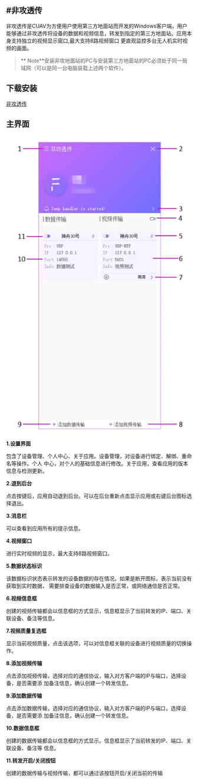 #非攻透传
--------
非攻透传是CUAV为方便用户使用第三方地面站而开发的Windows客户端，用户能够通过非攻透传将设备的数据和视频信息，转发到指定的第三方地面站。应用本身支持独立的视频显示窗口,最大支持8路视频窗口 更直观监控多台无人机实时视频的画面。

>** Note**安装非攻地面站的PC与安装第三方地面站的PC必须处于同一局域网（可以是同一台电脑装载上述两个软件）。

## 下载安装

[非攻透传](http://fw.cuav.net/apk/FeiGongTransmission.exe)

## 主界面

![feigong transmission](../assets/feigong-transmission/feigong-transmission.png)

**1.设置界面** 

包含了设备管理、个人中心、关于应用。设备管理，对设备进行绑定、解绑、重命名等操作。个人 中心，对个人的基础信息进行修改。关于应用，查看应用的版本信息与检测更新。 

**2.退到后台** 

点击按键后，应用自动退到后台。可以在后台重新点击显示应用或右键后台图标选择退出。

**3.消息栏**

 可以查看到应用所有的提示信息。
 
**4.视频窗口**

进行实时视频的显示，最大支持8路视频窗口。

**5.数据状态标识**

 该数据标识状态表示转发的设备数据的存在情况。如果是断开图标，表示当前没有获取到实时数据， 需要排查设备的数据输入是否正常，或网络通信是否正常。

**6.视频信息框**

 创建的视频传输都会以信息框的方式显示，信息框显示了当前转发的IP、端口、关联设备、备注等信息。

**7.视频质量复选框**

 显示当前视频质量，点击该选项，可以对信息框关联的设备进行视频质量的切换操作。

**8.添加视频传输**

 点击添加视频传输，选择对应的通信协议，输入对方客户端的IP与端口，选择设备，是否需要添 加备注信息，确认创建一个转发信息。 
 
**9.添加数据传输**

 点击添加数据传输，选择对应的通信协议，输入对方客户端的IP与端口，选择设备，是否需要添 加备注信息，确认创建一个转发信息。
 
**10.数据信息框**

 创建的数据传输都会以信息框的方式显示。信息框显示了当前转发的IP、端口、关联设备、备注等 信息。 
 
**11.转发开启/关闭按钮**

 创建的数据传输与视频传输，都可以通过该按钮开启/关闭当前的传输